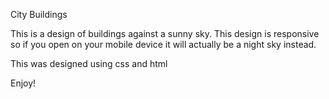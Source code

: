 City Buildings

This is a design of buildings against a sunny sky. This design is responsive so if you open on your mobile device it will actually be a night sky instead.

This was designed using css and html

Enjoy!